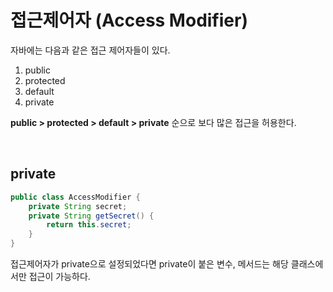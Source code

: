 # 접근제어자 (Access Modifier)

자바에는 다음과 같은 접근 제어자들이 있다. 

1. public
2. protected
3. default
4. private

**public > protected > default > private** 순으로 보다 많은 접근을 허용한다. 

<br>

## private

```java
public class AccessModifier {
    private String secret;
    private String getSecret() {
        return this.secret;
    }
}
```
접근제어자가 private으로 설정되었다면 private이 붙은 변수, 메서드는 해당 클래스에서만 접근이 가능하다. 